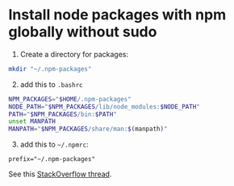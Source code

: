 Install node packages with npm globally without sudo
======

1. Create a directory for packages:

```sh
mkdir "~/.npm-packages"
```

2. add this to `.bashrc`

```sh
NPM_PACKAGES="$HOME/.npm-packages"
NODE_PATH="$NPM_PACKAGES/lib/node_modules:$NODE_PATH"
PATH="$NPM_PACKAGES/bin:$PATH"
unset MANPATH
MANPATH="$NPM_PACKAGES/share/man:$(manpath)"
```

3. add this to `~/.npmrc`:
```
prefix="~/.npm-packages"
```

See this [StackOverflow thread](http://stackoverflow.com/a/13021677).

